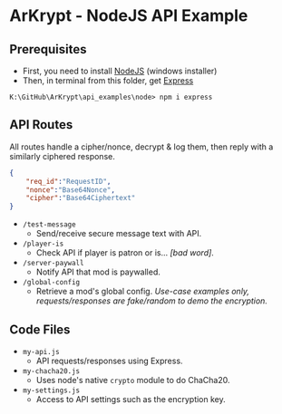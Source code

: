 # ArKrypt - NodeJS API Example

## Prerequisites
- First, you need to install [NodeJS](https://nodejs.org/en/download/) (windows installer)
- Then, in terminal from this folder, get [Express](https://github.com/expressjs/express) 
```
K:\GitHub\ArKrypt\api_examples\node> npm i express
```

## API Routes
All routes handle a cipher/nonce, decrypt & log them, then reply with a similarly ciphered response. 
```json
{
    "req_id":"RequestID",
    "nonce":"Base64Nonce",
    "cipher":"Base64Ciphertext"
}
```
- `/test-message` 
  - Send/receive secure message text with API. 
- `/player-is` 
  - Check API if player is patron or is... _[bad word]_.
- `/server-paywall` 
  - Notify API that mod is paywalled.
- `/global-config` 
  - Retrieve a mod's global config.
_Use-case examples only, requests/responses are fake/random to demo the encryption._

## Code Files
- `my-api.js` 
  - API requests/responses using Express.
- `my-chacha20.js` 
  - Uses node's native `crypto` module to do ChaCha20.
- `my-settings.js` 
  - Access to API settings such as the encryption key.
